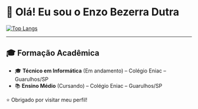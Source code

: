 # 👋 Olá! Eu sou o Enzo Bezerra Dutra

[![Top Langs](https://github-readme-stats.vercel.app/api/top-langs/?username=Enzo-Dutra&theme=dark)](https://github.com/anuraghazra/github-readme-stats)

---
## 🎓 Formação Acadêmica

- 🎓 **Técnico em Informática** (Em andamento) – Colégio Eniac – Guarulhos/SP  
- 📚 **Ensino Médio** (Cursando) – Colégio Eniac – Guarulhos/SP

⭐ Obrigado por visitar meu perfil!
